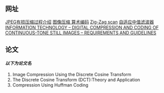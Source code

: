 ## 网址

[JPEG有损压缩过程介绍](http://blog.csdn.net/qq_29859497/article/details/72860371)
[图像压缩 算术编码](http://blog.csdn.net/u010798503/article/details/53291743)
[Zig-Zag scan](https://users.cs.cf.ac.uk/Dave.Marshall/Multimedia/node238.html)
[自适应中值滤波器](http://blog.csdn.net/brookicv/article/details/54931857)
[INFORMATION TECHNOLOGY – DIGITAL COMPRESSION AND CODING OF CONTINUOUS-TONE STILL IMAGES – REQUIREMENTS AND GUIDELINES](https://www.w3.org/Graphics/JPEG/itu-t81.pdf)
## 论文
#### *以下为论文名*
1. Image Compression Using the Discrete Cosine Transform
2. The Discrete Cosine Transform (DCT):Theory and Application
3. Compression Using Huffman Coding